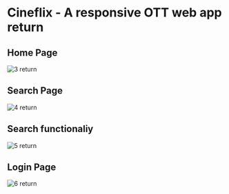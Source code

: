 # Cineflix - A responsive OTT web app  return



## Home Page
![3](https://github.com/k8wi/3150-Frontend-React-Project/assets/95972832/c7dfee93-1345-4b8b-bad7-c3d95da8ecfc)  return


## Search Page
![4](https://github.com/k8wi/3150-Frontend-React-Project/assets/95972832/817a55f1-7fd2-4bdc-a29a-5f2674c220e5)  return



## Search functionaliy
![5](https://github.com/k8wi/3150-Frontend-React-Project/assets/95972832/5a6ab925-83b5-4b4e-a6c0-f3c737ac1629)  return



## Login Page
![6](https://github.com/k8wi/3150-Frontend-React-Project/assets/95972832/3e532af6-be6c-443e-94cc-417185ca9a53)  return






